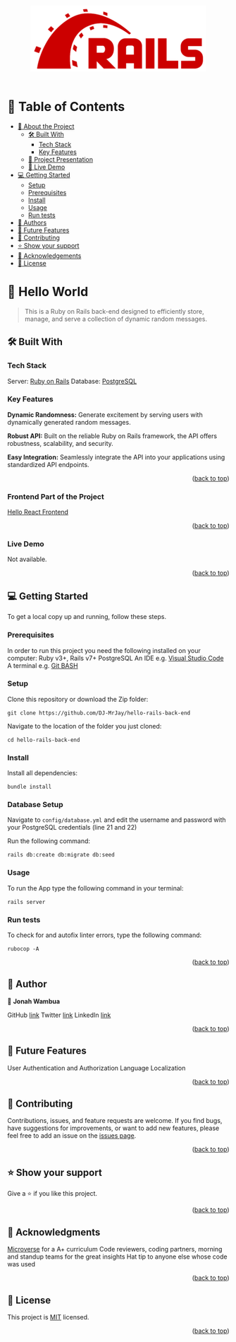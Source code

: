 <div align="center">
  <img src="./Ruby_On_Rails_Logo.svg" alt="logo" width="auto"  height="150" style="margin: 20px 0;" />
  <br>
</div>

<a name="readme-top"></a>

# 📗 Table of Contents

- [📖 About the Project](#about-project)
  - [🛠 Built With](#built-with)
    - [Tech Stack](#tech-stack)
    - [Key Features](#key-features)
  - [🔭 Project Presentation](#project-presentation)
  - [🚀 Live Demo](#live-demo)
- [💻 Getting Started](#getting-started)
  - [Setup](#setup)
  - [Prerequisites](#prerequisites)
  - [Install](#install)
  - [Usage](#usage)
  - [Run tests](#run-tests)
- [👥 Authors](#authors)
- [🔭 Future Features](#future-features)
- [🤝 Contributing](#contributing)
- [⭐️ Show your support](#support)
- [🙏 Acknowledgements](#acknowledgements)
- [📝 License](#license)

# 📖 Hello World <a name="about-project"></a>

> This is a Ruby on Rails back-end designed to efficiently store, manage, and serve a collection of dynamic random messages.

## 🛠 Built With <a name="built-with"></a>

### Tech Stack <a name="tech-stack"></a>

Server: <a href="https://rubyonrails.org/">Ruby on Rails</a></li>
Database: <a href="https://www.postgresql.org/">PostgreSQL</a></li>

<!-- Features -->

### Key Features <a name="key-features"></a>

**Dynamic Randomness:** Generate excitement by serving users with dynamically generated random messages.

**Robust API:** Built on the reliable Ruby on Rails framework, the API offers robustness, scalability, and security.

**Easy Integration:** Seamlessly integrate the API into your applications using standardized API endpoints.

<p align="right">(<a href="#readme-top">back to top</a>)</p>

### Frontend Part of the Project

[Hello React Frontend](https://github.com/DJ-MrJay/hello-react-front-end)

<p align="right">(<a href="#readme-top">back to top</a>)</p>

### Live Demo <a name="live-demo"></a>

Not available.

<p align="right">(<a href="#readme-top">back to top</a>)</p>

## 💻 Getting Started <a name="getting-started"></a>

To get a local copy up and running, follow these steps.

### Prerequisites

In order to run this project you need the following installed on your computer:
Ruby v3+,
Rails v7+
PostgreSQL
An IDE e.g. [Visual Studio Code](https://code.visualstudio.com/)
A terminal e.g. [Git BASH](https://gitforwindows.org/)

### Setup

Clone this repository or download the Zip folder:

```
git clone https://github.com/DJ-MrJay/hello-rails-back-end
```

Navigate to the location of the folder you just cloned:

```
cd hello-rails-back-end
```

### Install

Install all dependencies:

```
bundle install
```
### Database Setup

Navigate to `config/database.yml` and edit the username and password with your PostgreSQL credentials (line 21 and 22)

Run the following command:
```
rails db:create db:migrate db:seed
```

### Usage

To run the App type the following command in your terminal:

```
rails server
```

### Run tests

To check for and autofix linter errors, type the following command:

```
rubocop -A
```

<p align="right">(<a href="#readme-top">back to top</a>)</p>

## 👤 Author <a name="authors"></a>

👤 **Jonah Wambua**

GitHub [link](https://github.com/DJ-MrJay)
Twitter [link](https://twitter.com/jonah_wambua)
LinkedIn [link](https://www.linkedin.com/in/jonah-wambua/)


<p align="right">(<a href="#readme-top">back to top</a>)</p>

## 🔭 Future Features <a name="future-features"></a>

User Authentication and Authorization
Language Localization

<p align="right">(<a href="#readme-top">back to top</a>)</p>

## 🤝 Contributing <a name="contributing"></a>

Contributions, issues, and feature requests are welcome. If you find bugs, have suggestions for improvements, or want to add new features, please feel free to add an issue on the [issues page](../../issues/).

<p align="right">(<a href="#readme-top">back to top</a>)</p>

## ⭐️ Show your support <a name="support"></a>

Give a ⭐️ if you like this project.

<p align="right">(<a href="#readme-top">back to top</a>)</p>

## 🙏 Acknowledgments <a name="acknowledgements"></a>

[Microverse](https://www.microverse.org) for a A+ curriculum
Code reviewers, coding partners, morning and standup teams for the great insights
Hat tip to anyone else whose code was used

<p align="right">(<a href="#readme-top">back to top</a>)</p>

## 📝 License <a name="license"></a>

This project is [MIT](./LICENSE) licensed.

<p align="right">(<a href="#readme-top">back to top</a>)</p>
